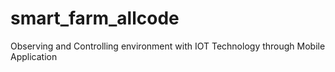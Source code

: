 # smart_farm_allcode
Observing and Controlling environment with IOT Technology through Mobile Application
